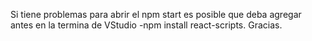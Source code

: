 Si tiene problemas para abrir el npm start es posible que deba agregar antes en la termina de VStudio -npm install react-scripts.
Gracias.
